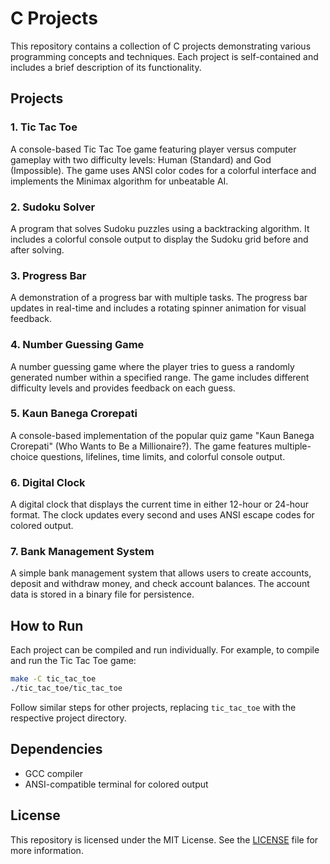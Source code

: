 # C Projects

This repository contains a collection of C projects demonstrating various programming concepts and techniques. Each project is self-contained and includes a brief description of its functionality.

## Projects

### 1. Tic Tac Toe
A console-based Tic Tac Toe game featuring player versus computer gameplay with two difficulty levels: Human (Standard) and God (Impossible). The game uses ANSI color codes for a colorful interface and implements the Minimax algorithm for unbeatable AI.

### 2. Sudoku Solver
A program that solves Sudoku puzzles using a backtracking algorithm. It includes a colorful console output to display the Sudoku grid before and after solving.

### 3. Progress Bar
A demonstration of a progress bar with multiple tasks. The progress bar updates in real-time and includes a rotating spinner animation for visual feedback.

### 4. Number Guessing Game
A number guessing game where the player tries to guess a randomly generated number within a specified range. The game includes different difficulty levels and provides feedback on each guess.

### 5. Kaun Banega Crorepati
A console-based implementation of the popular quiz game "Kaun Banega Crorepati" (Who Wants to Be a Millionaire?). The game features multiple-choice questions, lifelines, time limits, and colorful console output.

### 6. Digital Clock
A digital clock that displays the current time in either 12-hour or 24-hour format. The clock updates every second and uses ANSI escape codes for colored output.

### 7. Bank Management System
A simple bank management system that allows users to create accounts, deposit and withdraw money, and check account balances. The account data is stored in a binary file for persistence.

## How to Run

Each project can be compiled and run individually. For example, to compile and run the Tic Tac Toe game:

```sh
make -C tic_tac_toe
./tic_tac_toe/tic_tac_toe
```

Follow similar steps for other projects, replacing `tic_tac_toe` with the respective project directory.

## Dependencies

- GCC compiler
- ANSI-compatible terminal for colored output

## License

This repository is licensed under the MIT License. See the [LICENSE](LICENSE) file for more information.
